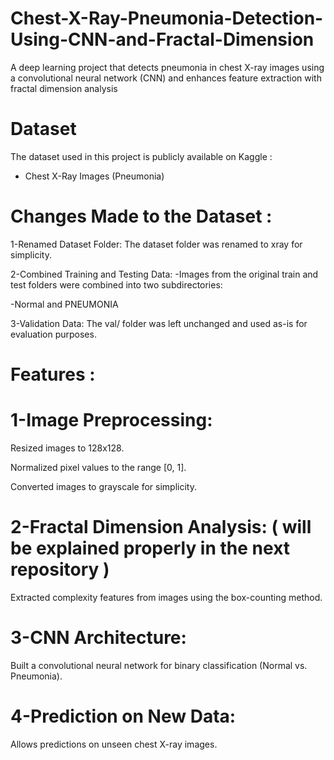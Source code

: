 # Chest-X-Ray-Pneumonia-Detection-Using-CNN-and-Fractal-Dimension
A deep learning project that detects pneumonia in chest X-ray images using a convolutional neural network (CNN) and enhances feature extraction with fractal dimension analysis

# Dataset
The dataset used in this project is publicly available on Kaggle :

- Chest X-Ray Images (Pneumonia)

# Changes Made to the Dataset :

1-Renamed Dataset Folder: The dataset folder was renamed to xray for simplicity.

2-Combined Training and Testing Data:
-Images from the original train and test folders were combined into two subdirectories:

   -Normal and PNEUMONIA

3-Validation Data: The val/ folder was left unchanged and used as-is for evaluation purposes.

# Features :
# 1-Image Preprocessing:

Resized images to 128x128.

Normalized pixel values to the range [0, 1].

Converted images to grayscale for simplicity.

# 2-Fractal Dimension Analysis: ( will be explained properly in the next repository )

Extracted complexity features from images using the box-counting method.

# 3-CNN Architecture:

Built a convolutional neural network for binary classification (Normal vs. Pneumonia).

# 4-Prediction on New Data:

Allows predictions on unseen chest X-ray images.

